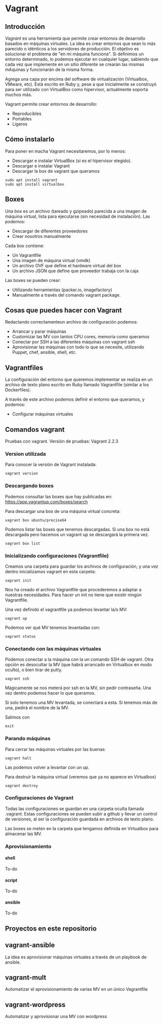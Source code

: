 # Vagrant

## Introducción

*Vagrant* es una herramienta que permite crear entornos de desarrollo basados en 
máquinas virtuales. La idea es crear entornos que sean lo más parecido o idénticos
a los servidores de producción. El objetivo es solucionar el problema de 
"en mi máquina funciona". Si definimos un entorno determinado, lo podemos ejecutar
en cualquier lugar, sabiendo que cada vez que implemente en un sitio diferente
se crearán las mismas mAquinas y funcionarán de la misma forma.

Agrega una capa por encima del software de virtualización (Virtualbox, VMware, etc).
Está escrito en Ruby y, pese a que inicialmente se construyó para ser utilizado
con VirtualBox como hipervisor, actualmente soporta muchos más.

Vagrant permite crear entornos de desarrollo:
* Reproducibles
* Portables
* Ligeros

## Cómo instalarlo

Para poner en macha Vagrant necesitaremos, por lo menos:

* Descargar e instalar VirtualBox (si es el hipervisor elegido).
* Descargar e instalar Vagrant
* Descargar la box de vagrant que queramos

```
sudo apt install vagrant
sudo apt install virtualbox
```

## Boxes

Una box es un archivo (tareado y gzipeado) parecida a una imagen de máquina 
virtual, lista para ejecutarse (sin necesidad de instalación). Las podemos:

* Descargar de diferentes proveedores
* Crear nosotros manualmente

Cada box contiene:

* Un Vagrantfile
* Una imagen de máquina virtual (vmdk)
* Un archivo OVF que define el hardware virtual del box
* Un archivo JSON que define que proveedor trabaja con la caja

Las boxes se pueden crear:
* Utilizando herramientas (packer.io, imagefactory)
* Manualmente a través del comando vagrant package. 

## Cosas que puedes hacer con Vagrant

Redactando correctamenteun archivo de configuración podemos:

* Arrancar y parar máquinas
* Customizar las MV con tantos CPU cores, memoria como queramos
* Conectar por SSH a las diferentes máquinas con vagrant ssh
* Aprovisionar las máquinas con todo lo que se necesite, utilizando
Puppet, chef, ansible, shell, etc.

## Vagrantfiles

La configuración del entorno que queremos implementar se realiza en un archivo
de texto plano escrito en Ruby llamado Vagrantfile (similar a los Dockerfiles).

A través de este archivo podemos definir el entorno que queramos, y podemos:
* Configurar máquinas virtuales

## Comandos vagrant

Pruebas con vagrant. Versión de pruebas: Vagrant 2.2.3

### Version utilizada

Para conocer la versión de Vagrant instalada:
```
vagrant version
```
### Descargando boxes

Podemos consultar las boxes que hay publicadas en: https://app.vagrantup.com/boxes/search

Para descargar una box de una máquina virtual concreta:
```
vagrant box ubuntu/precise64
```
Podemos listar las boxes que tenemos descargadas. Si una box no está descargada pero hacemos un vagrant up se descargará la primera vez.
```
vagrant box list
```
### Inicializando configuraciones (Vagrantfile)

Creamos una carpeta para guardar los archivos de configuración, y una vez dentro inicializamos vagrant en esta carpeta:
```
vagrant init
```
Nos ha creado el archivo Vagrantfile que procederemos a adaptar a nuestras necesidades. Para hacer un init no tiene que existir ningún Vagrantfile.

Una vez definido el vagrantfile ya podemos levantar la/s MV:
```
vagrant up
```
Podemos ver qué MV tenemos levantadas con:
```
vagrant status
```
### Conectando con las máquinas virtuales

Podemos conectar a la máquina con la un comando SSH de vagrant. Otra opción es desocultar la MV (que habrá arrancado en Virtualbox en modo oculto), o bien tirar de putty.
```
vagrant ssh
```
Mágicamente se nos meterá por ssh en la MV, sin pedir contraseña. Una vez dentro podemos hacer lo que queramos.

Si solo tenemos una MV levantada, se conectará a esta. Si tenemos más de una, pedirá el nombre de la MV. 

Salimos con
```
exit
```
### Parando máquinas

Para cerrar las máquinas virtuales por las buenas:
```
vagrant halt
```
Las podemos volver a levantar con un up.

Para destruir la máquina virtual (veremos que ya no aparece en Virtualbox)

```
vagrant destroy
```

### Configuraciones de Vagrant

Todas las configuraciones se guardan en una carpeta oculta llamada .vagrant. Estas configuraciones se pueden subir a github y llevar un control de versiones, al ser la configuración guardada en archivos de texto plano.

Las boxes se meten en la carpeta que tengamos definida en Virtualbox para almacenar las MV.

### Aprovisionamiento
#### shell
To-do
#### script
To-do
#### ansible
To-do

## Proyectos en este repositorio

## vagrant-ansible
La idea es aprovisionar máquinas virtuales a través de un playbook de ansible.

## vagrant-mult
Automatizar el aprovisionamiento de varias MV en un único Vagrantfile

## vagrant-wordpress
Automatizar y aprovisionar una MV con wordpress
